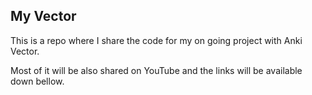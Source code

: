 ## My Vector

This is a repo where I share the code for my on going project with Anki Vector.

Most of it will be also shared on YouTube and the links will be available down bellow.